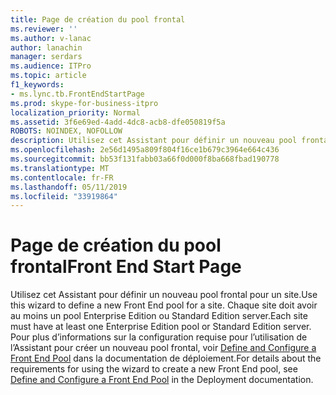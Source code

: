 ```yaml
---
title: Page de création du pool frontal
ms.reviewer: ''
ms.author: v-lanac
author: lanachin
manager: serdars
ms.audience: ITPro
ms.topic: article
f1_keywords:
- ms.lync.tb.FrontEndStartPage
ms.prod: skype-for-business-itpro
localization_priority: Normal
ms.assetid: 3f6e69ed-4add-4dc8-acb8-dfe050819f5a
ROBOTS: NOINDEX, NOFOLLOW
description: Utilisez cet Assistant pour définir un nouveau pool frontal pour un site. Chaque site doit avoir au moins un pool Enterprise Edition ou Standard Edition server. Pour plus d’informations sur la configuration requise pour l’utilisation de l’Assistant pour créer un nouveau pool frontal, voir Define and Configure a Front End Pool dans la documentation de déploiement.
ms.openlocfilehash: 2e56d1495a809f804f16ce1b679c3964e664c436
ms.sourcegitcommit: bb53f131fabb03a66f0d000f8ba668fbad190778
ms.translationtype: MT
ms.contentlocale: fr-FR
ms.lasthandoff: 05/11/2019
ms.locfileid: "33919864"
---
```

# <a name="front-end-start-page"></a><span data-ttu-id="1204e-105">Page de création du pool frontal</span><span class="sxs-lookup"><span data-stu-id="1204e-105">Front End Start Page</span></span>

<span data-ttu-id="1204e-106">Utilisez cet Assistant pour définir un nouveau pool frontal pour un site.</span><span class="sxs-lookup"><span data-stu-id="1204e-106">Use this wizard to define a new Front End pool for a site.</span></span> <span data-ttu-id="1204e-107">Chaque site doit avoir au moins un pool Enterprise Edition ou Standard Edition server.</span><span class="sxs-lookup"><span data-stu-id="1204e-107">Each site must have at least one Enterprise Edition pool or Standard Edition server.</span></span> <span data-ttu-id="1204e-108">Pour plus d’informations sur la configuration requise pour l’utilisation de l’Assistant pour créer un nouveau pool frontal, voir [Define and Configure a Front End Pool](https://technet.microsoft.com/library/713fc263-23dd-414a-b001-82932e4fe966.aspx) dans la documentation de déploiement.</span><span class="sxs-lookup"><span data-stu-id="1204e-108">For details about the requirements for using the wizard to create a new Front End pool, see [Define and Configure a Front End Pool](https://technet.microsoft.com/library/713fc263-23dd-414a-b001-82932e4fe966.aspx) in the Deployment documentation.</span></span>


